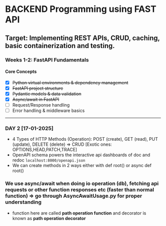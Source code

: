 # BACKEND Programming using FAST API

## Target: Implementing REST APIs, CRUD, caching, basic containerization and testing.

### Weeks 1-2: FastAPI Fundamentals
#### Core Concepts
- [X] ~~Python virtual environments & dependency management~~
- [X] ~~FastAPI project structure~~
- [X] ~~Pydantic models & data validation~~
- [X] ~~Async/await in FastAPI~~
- [ ] Request/Response handling
- [ ] Error handling & middleware basics
---

### DAY 2 [17-01-2025]

- 4 Types of HTTP Methods (Operation): POST (create), GET (read), PUT (update), DELETE (delete) => CRUD [Exotic ones: OPTIONS,HEAD,PATCH,TRACE]
- OpenAPI schema powers the interactive api dashboards of doc and redoc
```localhost:8000/openapi.json```
- We can create methods in 2 ways either with def root() or async def root()
### We use async/await when doing io operation (db), fetching api requests or other function responses etc (faster than normal function) => go through AsyncAwaitUsage.py for proper understanding
- function here are called **path operation function** and decorator is known as **path operation decorator**